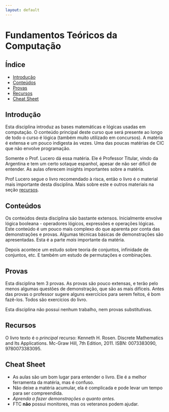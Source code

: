 ```yaml
---
layout: default
---
```


# Fundamentos Teóricos da Computação

## Índice
- [Introdução](#intro)
- [Conteúdos](#conteudos)
- [Provas](#provas)
- [Recursos](#recursos)
- [Cheat Sheet](#cheat-sheet)

## [](#intro)Introdução

Esta disciplina introduz as bases matemáticas e lógicas usadas em computação. O conteúdo principal deste curso que será presente ao longo de todo o curso é lógica (também muito utilizado em concursos). A matéria é extensa e um pouco indigesta às vezes. Uma das poucas matérias de CIC que não envolve programação.

Somente o Prof. Lucero dá essa matéria. Ele é Professor Titular, vindo da Argentina e tem um certo sotaque espanhol, apesar de não ser difícil de entender. As aulas oferecem insights importantes sobre a matéria.

Prof Lucero segue o livro recomendado à risca, então o livro é o material mais importante desta disciplina. Mais sobre este e outros materiais na seção [recursos](#recursos).

## [](#conteudos)Conteúdos

Os conteúdos desta disciplina são bastante extensos. Inicialmente envolve lógica booleana - operadores lógicos, expressões e operações lógicas. Este conteúdo é um pouco mais complexo do que aparenta por conta das demonstrações e provas. Algumas técnicas básicas de demonstrações são apresentadas. Esta é a parte _mais_ importante da matéria.

Depois acontece um estudo sobre teoria de conjuntos, infinidade de conjuntos, etc. E também um estudo de permutações e combinações.

## [](#provas)Provas

Esta disciplina tem 3 provas. As provas são pouco extensas, e terão pelo menos algumas questões de demonstração, que são as mais difíceis. Antes das provas o professor sugere alguns exercícios para serem feitos, é bom fazê-los. Todos são exercícios do livro.

Esta disciplina não possui nenhum trabalho, nem provas substitutivas.

## [](#recursos)Recursos

O livro texto é o _principal_ recurso: Kenneth H. Rosen. Discrete Mathematics and Its Applications. Mc-Graw Hill, 7th Edition, 2011. ISBN: 0073383090, 9780073383095.

## [](#cheat-sheet)Cheat Sheet

- As aulas são um bom lugar para entender o livro. Ele é a melhor ferramenta da matéria, mas é confuso.
- Não deixe a matéria acumular, ela é complicada e pode levar um tempo para ser compreendida.
- _Aprenda a fazer demonstrações o quanto antes._
- FTC __não__ possui monitores, mas os veteranos podem ajudar.